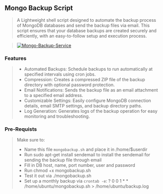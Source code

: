 ## Mongo Backup Script

> A Lightweight shell script designed to automate the backup process of MongoDB databases and send the backup files via email. This script ensures that your database backups are created securely and efficiently, with an easy-to-follow setup and execution process.

> <a href="https://ibb.co/8KqjJmj"><img src="https://i.ibb.co/Bzbgmfg/Mongo-Backup-Service.png" alt="Mongo-Backup-Service" border="0"></a>

### Features

> <ul>
>  <li>Automated Backups: Schedule backups to run automatically at specified intervals using cron jobs.</li>
>  <li>Compression: Creates a compressed ZIP file of the backup directory with optional password protection.</li>
>  <li>Email Notifications: Sends the backup file as an email attachment to a specified email address.</li>
>  <li>Customizable Settings: Easily configure MongoDB connection details, email SMTP settings, and backup directory paths.</li>
>  <li>Log Generation: Generates logs of the backup operation for easy monitoring and troubleshooting.</li>
> </ul>

### Pre-Requists

>  Make sure to:
> - Name this file `mongobackup.sh` and place it in /home/$userdir
> - Run sudo apt-get install sendemail to install the sendemail for sending the backup file through email
> - Fill in DB host, name, port number, user and password
> - Run chmod +x mongobackup.sh
> - Test it out via ./mongobackup.sh
> - Set up a monthly backup via `crontab -e`:
?
>     0 0 1 * * /home/ubuntu/mongobackup.sh > /home/ubuntu/backup.log
>
>
>

